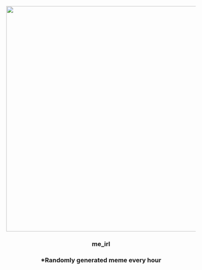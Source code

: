 <p align="center">
        <img src="https://i.redd.it/6fex8e8cknq81.jpg" width="600" height="600">
        </p>
        <h3 align="center">me_irl</h3>
        <h3 align="center">*Randomly generated meme every hour</h3>
    